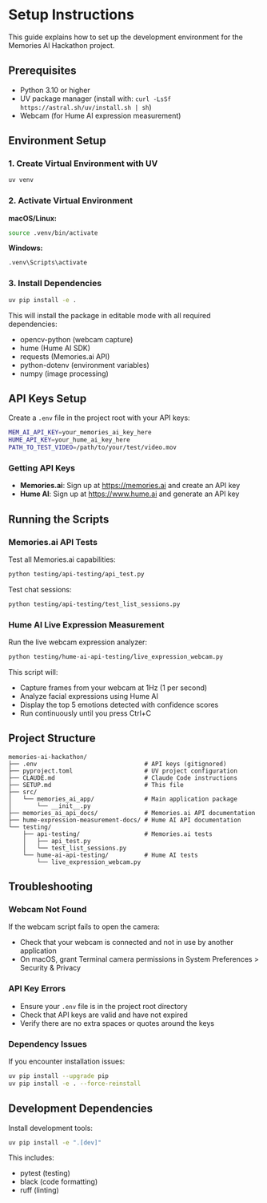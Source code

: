 # Setup Instructions

This guide explains how to set up the development environment for the Memories AI Hackathon project.

## Prerequisites

- Python 3.10 or higher
- UV package manager (install with: `curl -LsSf https://astral.sh/uv/install.sh | sh`)
- Webcam (for Hume AI expression measurement)

## Environment Setup

### 1. Create Virtual Environment with UV

```bash
uv venv
```

### 2. Activate Virtual Environment

**macOS/Linux:**
```bash
source .venv/bin/activate
```

**Windows:**
```bash
.venv\Scripts\activate
```

### 3. Install Dependencies

```bash
uv pip install -e .
```

This will install the package in editable mode with all required dependencies:
- opencv-python (webcam capture)
- hume (Hume AI SDK)
- requests (Memories.ai API)
- python-dotenv (environment variables)
- numpy (image processing)

## API Keys Setup

Create a `.env` file in the project root with your API keys:

```bash
MEM_AI_API_KEY=your_memories_ai_key_here
HUME_API_KEY=your_hume_ai_key_here
PATH_TO_TEST_VIDEO=/path/to/your/test/video.mov
```

### Getting API Keys

- **Memories.ai**: Sign up at https://memories.ai and create an API key
- **Hume AI**: Sign up at https://www.hume.ai and generate an API key

## Running the Scripts

### Memories.ai API Tests

Test all Memories.ai capabilities:
```bash
python testing/api-testing/api_test.py
```

Test chat sessions:
```bash
python testing/api-testing/test_list_sessions.py
```

### Hume AI Live Expression Measurement

Run the live webcam expression analyzer:
```bash
python testing/hume-ai-api-testing/live_expression_webcam.py
```

This script will:
- Capture frames from your webcam at 1Hz (1 per second)
- Analyze facial expressions using Hume AI
- Display the top 5 emotions detected with confidence scores
- Run continuously until you press Ctrl+C

## Project Structure

```
memories-ai-hackathon/
├── .env                              # API keys (gitignored)
├── pyproject.toml                    # UV project configuration
├── CLAUDE.md                         # Claude Code instructions
├── SETUP.md                          # This file
├── src/
│   └── memories_ai_app/              # Main application package
│       └── __init__.py
├── memories_ai_api_docs/             # Memories.ai API documentation
├── hume-expression-measurement-docs/ # Hume AI API documentation
└── testing/
    ├── api-testing/                  # Memories.ai tests
    │   ├── api_test.py
    │   └── test_list_sessions.py
    └── hume-ai-api-testing/          # Hume AI tests
        └── live_expression_webcam.py
```

## Troubleshooting

### Webcam Not Found
If the webcam script fails to open the camera:
- Check that your webcam is connected and not in use by another application
- On macOS, grant Terminal camera permissions in System Preferences > Security & Privacy

### API Key Errors
- Ensure your `.env` file is in the project root directory
- Check that API keys are valid and have not expired
- Verify there are no extra spaces or quotes around the keys

### Dependency Issues
If you encounter installation issues:
```bash
uv pip install --upgrade pip
uv pip install -e . --force-reinstall
```

## Development Dependencies

Install development tools:
```bash
uv pip install -e ".[dev]"
```

This includes:
- pytest (testing)
- black (code formatting)
- ruff (linting)
